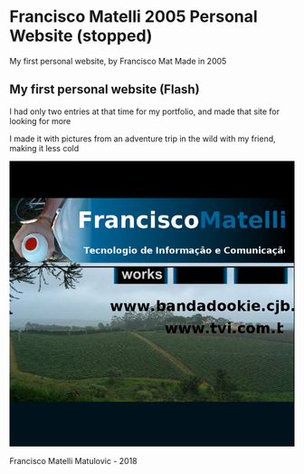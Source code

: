 # Francisco Matelli 2005 Personal Website (stopped)
My first personal website, by Francisco Mat
Made in 2005

## My first personal website (Flash)
I had only two entries at that time for my portfolio, and made that site for looking for more

I made it with pictures from an adventure trip in the wild with my friend, making it less cold

![Francisco Matelli 2005 Personal Website](2018-06-10-francisco-mat-2005.png)


Francisco Matelli Matulovic - 2018